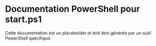 # Documentation PowerShell pour start.ps1

Cette documentation est un placeholder et doit être générée par un outil PowerShell spécifique.
